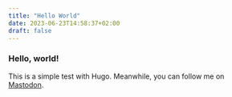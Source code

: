 ```yaml
---
title: "Hello World"
date: 2023-06-23T14:58:37+02:00
draft: false
---
```


### Hello, world!

This is a simple test with Hugo. Meanwhile, you can follow me on [Mastodon](https://mas.to/@ojbaeza).

